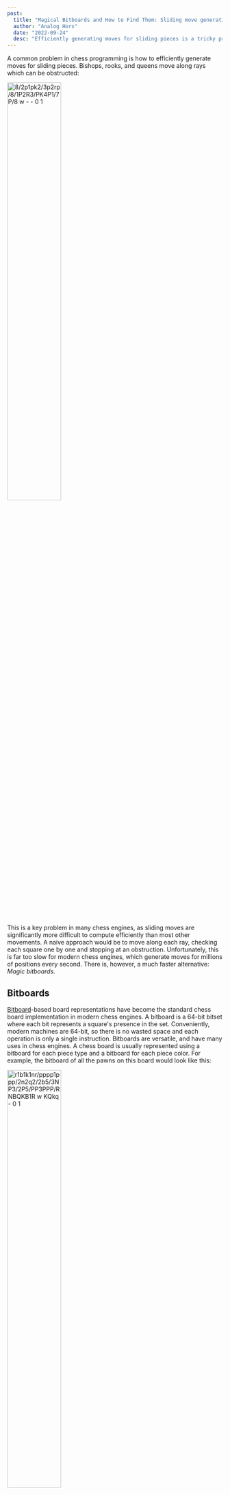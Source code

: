 ```yaml
---
post:
  title: "Magical Bitboards and How to Find Them: Sliding move generation in chess"
  author: "Analog Hors"
  date: "2022-09-24"
  desc: "Efficiently generating moves for sliding pieces is a tricky problem in chess programming. The obvious strategy is to iterate in each movement direction one square at a time until an obstruction is reached. However, there is a much, much faster way: Magic Bitboards. This article explains the theory, goes through a simple implementation, and notes improvements made in real-world code."
---
```


A common problem in chess programming is how to efficiently generate moves for sliding pieces. Bishops, rooks, and queens move along rays which can be obstructed:

<img src="img/slider_demo_board.svg" style="width: 50%;" alt="8/2p1pk2/3p2rp/8/1P2R3/PK4P1/7P/8 w - - 0 1">

This is a key problem in many chess engines, as sliding moves are significantly more difficult to compute efficiently than most other movements. A naive approach would be to move along each ray, checking each square one by one and stopping at an obstruction. Unfortunately, this is far too slow for modern chess engines, which generate moves for millions of positions every second. There is, however, a much faster alternative: *Magic bitboards*.

## Bitboards
[Bitboard](https://en.wikipedia.org/wiki/Bitboard)-based board representations have become the standard chess board implementation in modern chess engines. A bitboard is a 64-bit bitset where each bit represents a square's presence in the set. Conveniently, modern machines are 64-bit, so there is no wasted space and each operation is only a single instruction. Bitboards are versatile, and have many uses in chess engines. A chess board is usually represented using a bitboard for each piece type and a bitboard for each piece color. For example, the bitboard of all the pawns on this board would look like this:

<img src="img/bitboard_demo_board.svg" style="width: 50%;" alt="r1b1k1nr/pppp1ppp/2n2q2/2b5/3NP3/2P5/PP3PPP/RNBQKB1R w KQkq - 0 1">

```
. . . . . . . .
X X X X . X X X
. . . . . . . .
. . . . . . . .
. . . . X . . .
. . X . . . . .
X X . . . X X X
. . . . . . . .
```
There are a few advantages to storing pieces in a bitboard over the fairly obvious approach of an 8x8 array.
For one, bitboards provide efficient set operations through bit operators:
```rust
let white_pieces = board.colors(Color::White);
let pawns = board.pieces(Piece::Pawn);
let white_pawns = white_pieces & pawns;
```
This can make querying and modifying the board state significantly easier.
Another important trick is that as the board is now made of nice and compact numbers, you can do math on it.

<img src="img/xkcd_assigning_numbers.svg" style="background: white; width: 25%;" alt="Assigning Numbers" title="Gödel should do an article on which branches of math have the lowest average theorem number.">

## Doing math on it
Consider the A1 rook on this board:

<img src="img/a1_rook_board.svg" style="width: 50%;" alt="8/8/k1b5/p7/8/2K5/8/R4N1r w - - 0 1">

Here, the A5 pawn and the F1 knight are what are known as *blockers*, as they prevent the rook from moving to squares behind them. However, they differ slightly in that the rook may still move to the A5 square by capturing the pawn, but it cannot move to the F1 square since it cannot capture a friendly piece. Since this difference only affects whether the square the blocker is on is a valid place for the rook to move to, we can pretend that all blockers can be captured, and filter out moves that capture friendly pieces later. This means that blockers now only prevent the rook from moving to squares behind it, but not itself, which simplifies the problem significantly.

More generally, for any configuration of blockers, any pieces on the highlighted squares are capable of obstructing the rook's rays:

<img src="img/a1_rook_board_blockers.svg" style="width: 50%;" alt="8/8/k1b5/p7/8/2K5/8/R4N1r w - - 0 1">

Note that the A8 and H1 squares are not relevant, as they do not have any squares behind them to block.

These relevant squares can be represented as a bitmask over the occupied squares of the board:
```
. . . . . . . .
X . . . . . . .
X . . . . . . .
X . . . . . . .
X . . . . . . .
X . . . . . . .
X . . . . . . .
. X X X X X X .
```
Only pieces at these 12 bits affect the squares the A1 rook can move to. With that in mind, we can think of our goal as finding a function that maps these 2<sup>12</sup> (4096) distinct blocker configurations to their resulting set of moves. The most common tool for an efficient mapping is a lookup table, which is just an array that maps indexes to values. Lookup tables represent an extreme case of the space-time tradeoff; The result of every input to a function is calculated ahead of time and stored, reducing later computation to a single lookup. The sliding move function is difficult to compute, and 4096 entries is a fairly reasonable size for a lookup table. Unfortunately, the set of blocker configurations is spread out across almost the entire 64-bit range, making it completely unsuitable as an index. We need some way of reducing the range of the keys into something more compact.

The answer is a hash function. We can hash the blocker set to produce an index into the lookup table, much like a hash table. General-purpose hash tables require complex logic to handle hash collisions, where two different keys hash to the same index. In our case, however, we know all of the possible keys in advance. This allows us to construct a specialized [perfect hash function](https://en.wikipedia.org/wiki/Perfect_hash_function) which produces no collisions, allowing us to skip the complex logic for handling hash collisions.

In this case, we can use the function `(blockers * magic) >> (64 - index_bits)`, where `blockers = occupied & mask`. We apply a mask to get the relevant blockers, multiply it by a magic number to produce a hash, then shift down the top bits to produce an index into the hash table. We use the top bits because they can potentially be affected by any bit during the multiply, giving them the high entropy required of a good hash function.

This is done for each square and slider, using different magic numbers and index bits. In the end, we get 64 hash tables for the rook and 64 hash tables for the bishop, each mapping their relevant blockers to their move sets.

In code, this would look something like:
```rust
struct MagicEntry {
    mask: BitBoard,
    magic: u64,
    index_bits: u8,
}

const ROOK_MAGICS: &[MagicEntry; Square::NUM] = todo!();
const BISHOP_MAGICS: &[MagicEntry; Square::NUM] = todo!();

const ROOK_MOVES: &[&[BitBoard]; Square::NUM] = todo!();
const BISHOP_MOVES: &[&[BitBoard]; Square::NUM] = todo!();

fn magic_index(entry: &MagicEntry, blockers: BitBoard) -> usize {
    let blockers = blockers & entry.mask;
    let hash = blockers.0.wrapping_mul(entry.magic);
    let index = (hash >> (64 - entry.index_bits)) as usize;
    index
}

fn get_rook_moves(square: Square, blockers: BitBoard) -> BitBoard {
    let magic = &ROOK_MAGICS[square as usize];
    let moves = &ROOK_MOVES[square as usize];
    moves[magic_index(magic, blockers)]
}

fn get_bishop_moves(square: Square, blockers: BitBoard) -> BitBoard {
    let magic = &BISHOP_MAGICS[square as usize];
    let moves = &BISHOP_MOVES[square as usize];
    moves[magic_index(magic, blockers)]
}
```
Note that all of the code in this page will use certain wrapper types (`BitBoard`, `Square`) defined elsewhere. The code for them (and demo code for the rest of this page) can be found [here](https://github.com/analog-hors/magic-bitboards-demo).

## Finding the magics
Of course, this is all assuming we have such magic numbers. How do we find them?

As it turns out, the easiest way to find them is through automated trial and error. We simply generate a random candidate magic, then test if it correctly maps each input to the correct output in the hash table. This can be done by constructing the hash table and attempting to insert moves while verifying that no collisions happen. We can use the slow raycast approach mentioned at the start of the article to generate the correct output move set given the input blockers. This process is made significantly easier due to the existence of *constructive collisions*. Some blocker configurations map to the same moveset:

<img src="img/constructive_collisions_1.svg" style="width: 30%;" alt="3k4/3p4/8/8/1r1R1Pb1/3K4/3P4/8 w - - 0 1"><img src="img/constructive_collisions_2.svg" style="width: 30%;" alt="8/3p4/2k5/8/1r1R1P1n/3K4/3P4/8 w - - 0 1"><img src="img/constructive_collisions_3.svg" style="width: 30%;" alt="3k4/3p4/8/8/1r1R1P2/3K4/8/8 w - - 0 1">


It doesn't matter if any of these blocker configurations collide with each other, as it will still give the correct result. The more of these collisions there are, the fewer table slots we'll use, and the smaller our final table can be.
```rust
// Given a sliding piece and a square, finds a magic number that
// perfectly maps input blockers into its solution in a hash table
fn find_magic(
    slider: &Slider,
    square: Square,
    index_bits: u8,
) -> (MagicEntry, Vec<BitBoard>) {
    let mask = slider.relevant_blockers(square);
    loop {
        // Magics require a low number of active bits, so we AND
        // by two more random values to cut down on the bits set.
        let magic = random_u64() & random_u64() & random_u64();
        let magic_entry = MagicEntry { mask, magic, index_bits };
        if let Ok(table) = try_make_table(slider, square, &magic_entry) {
            return (magic_entry, table);
        }
    }
}

struct TableFillError;

// Attempt to fill in a hash table using a magic number.
// Fails if there are any non-constructive collisions.
fn try_make_table(
    slider: &Slider,
    square: Square,
    magic_entry: &MagicEntry,
) -> Result<Vec<BitBoard>, TableFillError> {
    let mut table = vec![BitBoard::EMPTY; 1 << entry.index_bits];
    // Iterate all configurations of blockers
    for blockers in subsets(magic_entry.mask) {
        let moves = slider.moves(square, blockers);
        let table_entry = &mut table[magic_index(magic_entry, blockers)];
        if table_entry.is_empty() {
            // Write to empty slot
            *table_entry = moves;
        } else if *table_entry != moves {
            // Having two different move sets in the same slot is a hash collision
            return Err(TableFillError);
        }
    }
    Ok(table)
}
```
There remains the question of how many index bits are required for a given square and slider type. A simple approach is to use the number of bits in the relevant blocker mask. Some square and slider configurations have magics that require fewer bits than in their masks, although finding such magics is computationally expensive. A list of such magics can be found [here](https://www.chessprogramming.org/Best_Magics_so_far).

## Implementation notes

### Storing index bits
While the magic hashing function is presented as `(blockers * magic) >> (64 - index_bits)`, most implementations store `64 - index_bits` instead of `index_bits`, eliminating a subtraction at runtime.

### Combined tables
In most implementations, each square's hash table is actually concatenated into one big table in the final code. To account for this, each magic gets an additional base offset to shift the index to the start of the relevant segment in the final table. This ends up looking like:
```rust
struct MagicEntry {
    mask: BitBoard,
    magic: u64,
    shift: u8,
    offset: u32,
}

const ROOK_MAGICS: &[MagicEntry; Square::NUM] = todo!();
const BISHOP_MAGICS: &[MagicEntry; Square::NUM] = todo!();

const ROOK_MOVES: &[BitBoard] = todo!();
const BISHOP_MOVES: &[BitBoard] = todo!();

fn magic_index(entry: &MagicEntry, blockers: BitBoard) -> usize {
    let blockers = blockers & entry.mask;
    let hash = blockers.0.wrapping_mul(entry.magic);
    let index = (hash >> entry.shift) as usize;
    entry.offset as usize + index
}

fn get_rook_moves(square: Square, blockers: BitBoard) -> BitBoard {
    let magic = &ROOK_MAGICS[square as usize];
    ROOK_MOVES[magic_index(magic, blockers)]
}

fn get_bishop_moves(square: Square, blockers: BitBoard) -> BitBoard {
    let magic = &BISHOP_MAGICS[square as usize];
    BISHOP_MOVES[magic_index(magic, blockers)]
}
```

### Hardcoding magics
As standard magic generation is usually quite fast, the entire magic generation routine can be performed during program startup and the generated magics and tables stored. However, more sophisticated magics may take significantly longer to generate, making such an approach impractical. In such cases, the generated magics are instead hardcoded as a constant. The table is then filled in using the magics as usual.

### Finding all subsets of a bitset
One part of magic generation involves iterating all subsets of the blocker mask to find all relevant configurations of blockers. This is commonly implemented using the [Carry-Rippler trick](https://www.chessprogramming.org/Traversing_Subsets_of_a_Set#All_Subsets_of_any_Set), a clever bit of bit magic:
```rust
let mut subset = 0;
loop {
    // Use `subset`...
    subset = subset.wrapping_sub(set) & set;
    if subset == 0 {
        break;
    }
}
```
This loop efficiently enumerates all subsets of some bitset. The magic happens here:
```rust
subset = subset.wrapping_sub(set) & set;
```
This step will take the current subset and find the next highest subset after it. It makes a little more sense in its expanded form:
```rust
subset |= !set;
subset += 1;
subset &= set;
```
To understand how this works, consider enumerating subsets of the bitset `00001111`. As all bits are contiguous, one can simply enumerate its subsets by counting from `00000000` to `00001111`. The carry-rippler extends this idea to non-contiguous sets by first filling in all bits that are *not* in the set. This bridges the gap between bits in the set, allowing carry bits to ripple through as if the set were contiguous. It then increments as usual before clearing all filler bits set in the first step.

As an example, let's assume that `set` is `01001100`, and `subset` is `0000100`.
The first step sets all bits that are *not* in `set`. `subset` is now:
```
  10110011
| 00000100
 [10110111]
```
Next, `subset` is incremented:
```
  10110111
+ 00000001
 [10111000]
```
Note how the last 4 bits change. The `1` ripples through the last 2 filler bits, as they have to be carried over to the next bit. Due to the filler bits, the carry always ripples through the unset bits in `set`.
Finally, all bits that are not in `set` are cleared:
```
  10111000
& 01001100
 [00001000]
```
This unsets all filler bits, and what we're left with is the "next" subset of `set`.

The expanded form can be reduced into its reduced form. The first OR can be replaced with an addition, as the unused bits are always 0.
```rust
subset += !set;
subset += 1;
subset &= set;
```
Due to [two's complement](https://en.wikipedia.org/wiki/Two%27s_complement), we can replace the NOT with negation minus 1.
```rust
subset += -set - 1;
subset += 1;
subset &= set;
```
Removing the now-redundant addition leaves:
```rust
subset -= set;
subset &= set;
```
or:
```rust
subset = (subset - set) & set;
```
Of course, Rust isn't particularly fond of overflows, so subtraction is replaced with `wrapping_sub`.

## Further improvements
Many flavours of magic bitboards exist, and there are many improvements that can be made to this implementation.

### Fixed-shift magic bitboards
[Fixed-shift magic bitboards](https://www.chessprogramming.org/Magic_Bitboards#Fixed_shift_Fancy) use the same shift for all squares, thus removing the lookup for the dynamic shift. They instead compensate for the shift by finding magics that naturally produce a reduced range of indexes in the output.

### Overlapping tables
Not every slot in the hash table for each square ends up being used, as the indexing function is not perfect. However, the tables produced by each square can be overlapped and combined into a single table to take advantage of such gaps in each square's individual tables. This overlapping can reduce the final table size significantly.

### Black magic bitboards
[Black magic bitboards](https://www.chessprogramming.org/Magic_Bitboards#Black_Magic_Bitboards) use an OR with a negated mask that sets all irrelevant blockers to `1` instead of removing them. For "white magics", it can be observed that the output index is always `0` when there are no relevant blockers, as `0 * magic` simply produces the hash `0`. This means that the minimum index produced by any white magic is always `0`. Black magics are always non-zero, and so do not have this bound on the minimum index. Thus, the output range of a black magic can be further reduced by maximizing the minimum index produced by the magic.

### `PEXT` bitboards
`PEXT` is an instruction from the BMI2 extension available on modern x86-64 CPUs. `PEXT` takes in an integer and a mask and extracts the bits located at the mask into a contiguous set of bits. It acts as a faster substitute to the magic index function, as it can produce an index by extracting blockers directly from the board using a mask. This variant is known as [`PEXT` bitboards](https://www.chessprogramming.org/BMI2#PEXTBitboards).

## Resources
- As mentioned earlier, an example implementation of magic bitboards can be found [here](https://github.com/analog-hors/magic-bitboards-demo).

- The code for the example implementation was partly derived from my own [`cozy-chess`](https://github.com/analog-hors/cozy-chess) library, which implements a complete high-performance legal move generation algorithm.

- The [Chess Programming Wiki](https://www.chessprogramming.org/Magic_Bitboards) is an excellent source of material for chess programming.

## Thanks
This page was edited and refined significantly with the help of [MinusKelvin](https://minuskelvin.net/).
The chess piece set used in the example boards is [Colin M.L. Burnett's piece set](https://en.wikipedia.org/wiki/User:Cburnett/GFDL_images/Chess).
